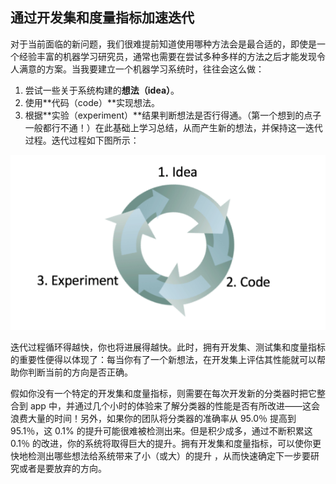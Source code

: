 ## 通过开发集和度量指标加速迭代


对于当前面临的新问题，我们很难提前知道使用哪种方法会是最合适的，即使是一个经验丰富的机器学习研究员，通常也需要在尝试多种多样的方法之后才能发现令人满意的方案。当我要建立一个机器学习系统时，往往会这么做：

1. 尝试一些关于系统构建的**想法（idea）**。
2. 使用**代码（code）**实现想法。
3. 根据**实验（experiment）**结果判断想法是否行得通。（第一个想到的点子一般都行不通！）在此基础上学习总结，从而产生新的想法，并保持这一迭代过程。迭代过程如下图所示：

![](../img/ch10_01.png)

迭代过程循环得越快，你也将进展得越快。此时，拥有开发集、测试集和度量指标的重要性便得以体现了：每当你有了一个新想法，在开发集上评估其性能就可以帮助你判断当前的方向是否正确。

假如你没有一个特定的开发集和度量指标，则需要在每次开发新的分类器时把它整合到 app 中，并通过几个小时的体验来了解分类器的性能是否有所改进——这会浪费大量的时间！另外，如果你的团队将分类器的准确率从 95.0％ 提高到 95.1％，这 0.1% 的提升可能很难被检测出来。但是积少成多，通过不断积累这 0.1％ 的改进，你的系统将取得巨大的提升。拥有开发集和度量指标，可以使你更快地检测出哪些想法给系统带来了小（或大）的提升 ，从而快速确定下一步要研究或者是要放弃的方向。
